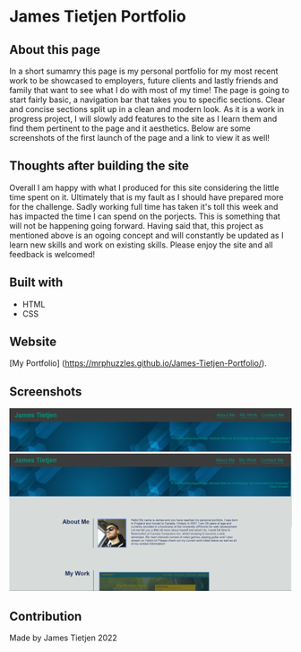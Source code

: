 # James Tietjen Portfolio

## About this page

In a short sumamry this page is my personal portfolio for my most recent work to be showcased to employers, future clients and lastly friends and family that want to see what I do with most of my time!
The page is going to start fairly basic, a navigation bar that takes you to specific sections. Clear and concise sections split up in a clean and modern look. 
As it is a work in progress project, I will slowly add features to the site as I learn them and find them pertinent to the page and it aesthetics.
Below are some screenshots of the first launch of the page and a link to view it as well!

## Thoughts after building the site
Overall I am happy with what I produced for this site considering the little time spent on it. Ultimately that is my fault as I should have prepared more for the challenge. Sadly working full time has taken it's toll this week and has impacted the time I 
can spend on the porjects. This is something that will not be happening going forward.
Having said that, this project as mentioned above is an ogoing concept and will constantly be updated as I learn new skills and work on existing skills. Please enjoy the site and all feedback is welcomed!

## Built with
* HTML
* CSS

## Website
[My Portfolio] (https://mrphuzzles.github.io/James-Tietjen-Portfolio/).
## Screenshots
![Portfolio Screenshot 1](./Screenshots/Portfolio%20screen%20shot.png)
![Portfolio Screenshot 2](./Screenshots/Portfolio%20screen%20shot%202.png)

## Contribution
Made by James Tietjen
2022

